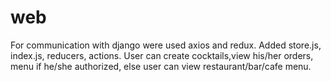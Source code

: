 # web
For communication with django were used axios and redux. Added store.js, index.js, reducers, actions.
User can create cocktails,view his/her orders, menu if he/she authorized, else user can view restaurant/bar/cafe menu.
